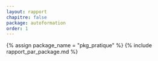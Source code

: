 ```yaml
---
layout: rapport
chapitre: false
package: autoformation
order: 1
---
```


{% assign package_name = "pkg_pratique" %}
{% include rapport_par_package.md %}